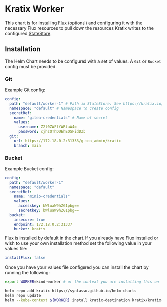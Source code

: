 # Kratix Worker

This chart is for installing [Flux](https://github.com/fluxcd/flux2) (optional) and configuring
it with the necessary Flux resources to pull down the resources Kratix writes to
the configured [StateStore](https://kratix.io/docs/main/reference/statestore/intro).

## Installation

The Helm Chart needs to be configured with a set of values. A `Git` or `Bucket` config
must be provided.

### Git

Example Git config:

```yaml
config:
  path: "default/worker-1" # Path in StateStore. See https://kratix.io/docs/main/reference/destinations/intro
  namespace: "default" # Namespace to create config
  secretRef:
    name: "gitea-credentials" # Name of secret
    values:
      username: Z2l0ZWFfYWRtaW4=
      password: cjhzQThDUEhEOSFidDZk
  git:
    url: https://172.18.0.2:31333/gitea_admin/kratix
    branch: main
```

### Bucket

Example Bucket config:

```yaml
config:
  path: "default/worker-1"
  namespace: "default"
  secretRef:
    name: "minio-credentials"
    values:
      accesskey: bWluaW9hZG1pbg==
      secretkey: bWluaW9hZG1pbg==
  bucket:
    insecure: true
    endpoint: 172.18.0.2:31337
    bucket: kratix
```

Flux is installed by default in the chart. If you already have Flux installed or
wish to use your own installation method set the following value in your values file:

```yaml
installFlux: false
```

Once you have your values file configured you can install the chart by running
the following:

```bash
export WORKER=kind-worker # or the context you are installing this on

helm repo add kratix https://syntasso.github.io/helm-charts
helm repo update
helm --kube-context ${WORKER} install kratix-destination kratix/kratix-destination -f values.yaml
```
